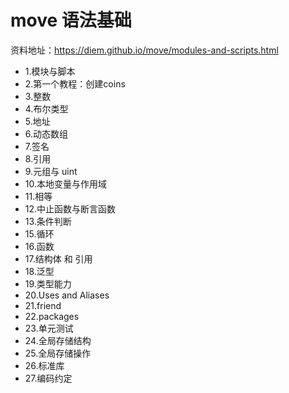 # move 语法基础

资料地址：https://diem.github.io/move/modules-and-scripts.html

- 1.模块与脚本
- 2.第一个教程：创建coins
- 3.整数
- 4.布尔类型
- 5.地址
- 6.动态数组
- 7.签名
- 8.引用
- 9.元组与 uint
- 10.本地变量与作用域
- 11.相等
- 12.中止函数与断言函数
- 13.条件判断
- 15.循环
- 16.函数
- 17.结构体 和 引用
- 18.泛型
- 19.类型能力
- 20.Uses and Aliases
- 21.friend
- 22.packages
- 23.单元测试
- 24.全局存储结构
- 25.全局存储操作
- 26.标准库
- 27.编码约定